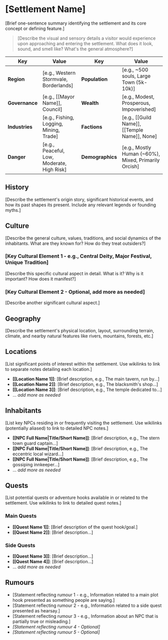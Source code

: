 # [Settlement Name]

[Brief one-sentence summary identifying the settlement and its core concept or defining feature.]

> [Describe the visual and sensory details a visitor would experience upon approaching and entering the settlement. What does it look, sound, and smell like? What's the general atmosphere?]

| Key            | Value                                      | Key              | Value                                                |
| -------------- | ------------------------------------------ | ---------------- | ---------------------------------------------------- |
| **Region**     | [e.g., Western Stormvale, Borderlands]     | **Population**   | [e.g., ~500 souls, Large Town (5k-10k)]              |
| **Governance** | [e.g., [[Mayor Name]], Council]            | **Wealth**       | [e.g., Modest, Prosperous, Impoverished]             |
| **Industries** | [e.g., Fishing, Logging, Mining, Trade]    | **Factions**     | [e.g., [[Guild Name]], [[Temple Name]], None]        |
| **Danger**     | [e.g., Peaceful, Low, Moderate, High Risk] | **Demographics** | [e.g., Mostly Human (~60%), Mixed, Primarily Orcish] |

## History

[Describe the settlement's origin story, significant historical events, and how its past shapes its present. Include any relevant legends or founding myths.]

## Culture

[Describe the general culture, values, traditions, and social dynamics of the inhabitants. What are they known for? How do they treat outsiders?]

### [Key Cultural Element 1 - e.g., Central Deity, Major Festival, Unique Tradition]

[Describe this specific cultural aspect in detail. What is it? Why is it important? How does it manifest?]

### [Key Cultural Element 2 - Optional, add more as needed]

[Describe another significant cultural aspect.]

## Geography

[Describe the settlement's physical location, layout, surrounding terrain, climate, and nearby natural features like rivers, mountains, forests, etc.]

## Locations

[List significant points of interest within the settlement. Use wikilinks to link to separate notes detailing each location.]

- **[[Location Name 1]]**: [Brief description, e.g., The main tavern, run by...]
- **[[Location Name 2]]**: [Brief description, e.g., The blacksmith's shop...]
- **[[Location Name 3]]**: [Brief description, e.g., The temple dedicated to...]
- ... _add more as needed_

## Inhabitants

[List key NPCs residing in or frequently visiting the settlement. Use wikilinks (potentially aliased) to link to detailed NPC notes.]

- **[[NPC Full Name|Title/Short Name]]**: [Brief description, e.g., The stern town guard captain...]
- **[[NPC Full Name|Title/Short Name]]**: [Brief description, e.g., The eccentric local wizard...]
- **[[NPC Full Name|Title/Short Name]]**: [Brief description, e.g., The gossiping innkeeper...]
- ... _add more as needed_

## Quests

[List potential quests or adventure hooks available in or related to the settlement. Use wikilinks to link to detailed quest notes.]

### Main Quests

- **[[Quest Name 1]]**: [Brief description of the quest hook/goal.]
- **[[Quest Name 2]]**: [Brief description...]

### Side Quests

- **[[Quest Name 3]]**: [Brief description...]
- **[[Quest Name 4]]**: [Brief description...]
- ... _add more as needed_

## Rumours

- [Statement reflecting rumour 1 - e.g., Information related to a main plot hook presented as something people are saying.]
- [Statement reflecting rumour 2 - e.g., Information related to a side quest presented as hearsay.]
- [Statement reflecting rumour 3 - e.g., Information about an NPC that is partially true or misleading.]
- _[Statement reflecting rumour 4 - Optional]_
- _[Statement reflecting rumour 5 - Optional]_
